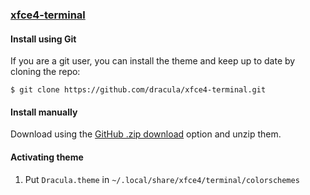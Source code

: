 ### [xfce4-terminal](https://docs.xfce.org/apps/terminal/start)

#### Install using Git

If you are a git user, you can install the theme and keep up to date by cloning the repo:

    $ git clone https://github.com/dracula/xfce4-terminal.git

#### Install manually

Download using the [GitHub .zip download](https://github.com/dracula/xfce4-terminal/archive/master.zip) option and unzip them.

#### Activating theme

1. Put `Dracula.theme` in `~/.local/share/xfce4/terminal/colorschemes`